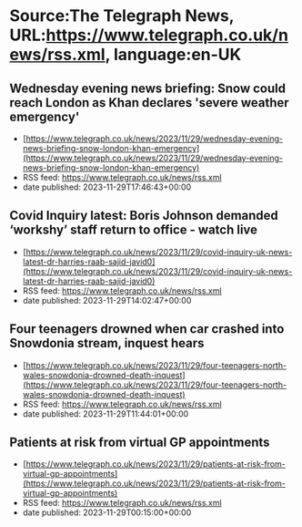 # Source:The Telegraph News, URL:https://www.telegraph.co.uk/news/rss.xml, language:en-UK

## Wednesday evening news briefing: Snow could reach London as Khan declares 'severe weather emergency'
 - [https://www.telegraph.co.uk/news/2023/11/29/wednesday-evening-news-briefing-snow-london-khan-emergency](https://www.telegraph.co.uk/news/2023/11/29/wednesday-evening-news-briefing-snow-london-khan-emergency)
 - RSS feed: https://www.telegraph.co.uk/news/rss.xml
 - date published: 2023-11-29T17:46:43+00:00



## Covid Inquiry latest: Boris Johnson demanded ‘workshy’ staff return to office - watch live
 - [https://www.telegraph.co.uk/news/2023/11/29/covid-inquiry-uk-news-latest-dr-harries-raab-sajid-javid0](https://www.telegraph.co.uk/news/2023/11/29/covid-inquiry-uk-news-latest-dr-harries-raab-sajid-javid0)
 - RSS feed: https://www.telegraph.co.uk/news/rss.xml
 - date published: 2023-11-29T14:02:47+00:00



## Four teenagers drowned when car crashed into Snowdonia stream, inquest hears
 - [https://www.telegraph.co.uk/news/2023/11/29/four-teenagers-north-wales-snowdonia-drowned-death-inquest](https://www.telegraph.co.uk/news/2023/11/29/four-teenagers-north-wales-snowdonia-drowned-death-inquest)
 - RSS feed: https://www.telegraph.co.uk/news/rss.xml
 - date published: 2023-11-29T11:44:01+00:00



## Patients at risk from virtual GP appointments
 - [https://www.telegraph.co.uk/news/2023/11/29/patients-at-risk-from-virtual-gp-appointments](https://www.telegraph.co.uk/news/2023/11/29/patients-at-risk-from-virtual-gp-appointments)
 - RSS feed: https://www.telegraph.co.uk/news/rss.xml
 - date published: 2023-11-29T00:15:00+00:00



